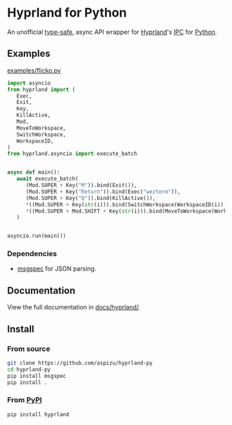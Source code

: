 # Hyprland for Python

An unofficial [type-safe](https://microsoft.github.io/pyright/), async API wrapper for [Hyprland](https://hyprland.org/)'s [IPC](https://wiki.hyprland.org/IPC/) for [Python](https://www.python.org/).

## Examples

[examples/flicko.py](./examples/flicko.py)

```py
import asyncio
from hyprland import (
   Exec,
   Exit,
   Key,
   KillActive,
   Mod,
   MoveToWorkspace,
   SwitchWorkspace,
   WorkspaceID,
)
from hyprland.asyncio import execute_batch


async def main():
   await execute_batch(
      (Mod.SUPER + Key("M")).bind(Exit()),
      (Mod.SUPER + Key("Return")).bind(Exec("wezterm")),
      (Mod.SUPER + Key("Q")).bind(KillActive()),
      *((Mod.SUPER + Key(str(i))).bind(SwitchWorkspace(WorkspaceID(i))) for i in range(1, 11)),
      *((Mod.SUPER + Mod.SHIFT + Key(str(i))).bind(MoveToWorkspace(WorkspaceID(i))) for i in range(1, 11)),
   )


asyncio.run(main())
```

### Dependencies

-  [msgspec](https://jcristharif.com/msgspec/) for JSON parsing.

## Documentation

View the full documentation in [docs/hyprland/](./docs/hyprland).

## Install

### From source

```sh
git clone https://github.com/aspizu/hyprland-py
cd hyprland-py
pip install msgspec
pip install .
```

### From [PyPI](https://pypi.org/project/hyprland)

```sh
pip install hyprland
```
